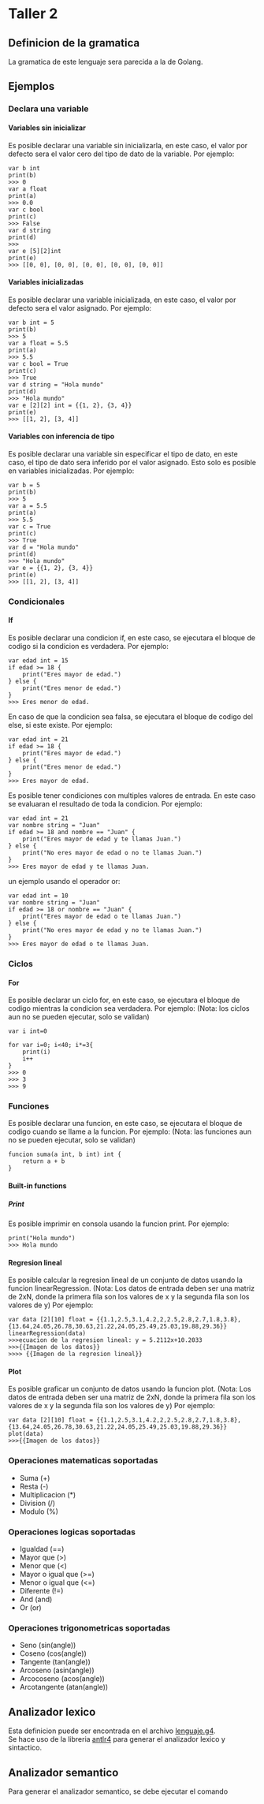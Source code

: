 # Taller 2

## Definicion de la gramatica

La gramatica de este lenguaje sera parecida a la de Golang.

## Ejemplos
### Declara una variable
#### Variables sin inicializar
Es posible declarar una variable sin inicializarla, en este caso, el valor por defecto sera el valor cero del tipo de dato de la variable.
Por ejemplo:

```None
var b int
print(b)
>>> 0
var a float
print(a)
>>> 0.0
var c bool
print(c)
>>> False
var d string
print(d)
>>>
var e [5][2]int
print(e)
>>> [[0, 0], [0, 0], [0, 0], [0, 0], [0, 0]]
```
#### Variables inicializadas
Es posible declarar una variable inicializada, en este caso, el valor por defecto sera el valor asignado.
Por ejemplo:

```None
var b int = 5
print(b)
>>> 5
var a float = 5.5
print(a)
>>> 5.5
var c bool = True
print(c)
>>> True
var d string = "Hola mundo"
print(d)
>>> "Hola mundo"
var e [2][2] int = {{1, 2}, {3, 4}}
print(e)
>>> [[1, 2], [3, 4]]
```

#### Variables con inferencia de tipo
Es posible declarar una variable sin especificar el tipo de dato, en este caso, el tipo de dato sera inferido por el valor asignado.
Esto solo es posible en variables inicializadas.
Por ejemplo:

```None
var b = 5
print(b)
>>> 5
var a = 5.5
print(a)
>>> 5.5
var c = True
print(c)
>>> True
var d = "Hola mundo"
print(d)
>>> "Hola mundo"
var e = {{1, 2}, {3, 4}}
print(e)
>>> [[1, 2], [3, 4]]
```
### Condicionales
#### If
Es posible declarar una condicion if, en este caso, se ejecutara el bloque de codigo si la condicion es verdadera.
Por ejemplo:

```None
var edad int = 15
if edad >= 18 {
    print("Eres mayor de edad.")
} else {
    print("Eres menor de edad.")
}
>>> Eres menor de edad.
```
En caso de que la condicion sea falsa, se ejecutara el bloque de codigo del else, si este existe.
Por ejemplo:

```None
var edad int = 21
if edad >= 18 {
    print("Eres mayor de edad.")
} else {
    print("Eres menor de edad.")
}  
>>> Eres mayor de edad.
```
Es posible tener condiciones con multiples valores de entrada. En este caso se evaluaran el resultado de toda la condicion.
Por ejemplo:

```None
var edad int = 21
var nombre string = "Juan"
if edad >= 18 and nombre == "Juan" {
    print("Eres mayor de edad y te llamas Juan.")
} else {
    print("No eres mayor de edad o no te llamas Juan.")
}
>>> Eres mayor de edad y te llamas Juan.
```

un ejemplo usando el operador or:

```None
var edad int = 10
var nombre string = "Juan"
if edad >= 18 or nombre == "Juan" {
    print("Eres mayor de edad o te llamas Juan.")
} else {
    print("No eres mayor de edad y no te llamas Juan.")
}
>>> Eres mayor de edad o te llamas Juan.
```

### Ciclos
#### For
Es posible declarar un ciclo for, en este caso, se ejecutara el bloque de codigo mientras la condicion sea verdadera.
Por ejemplo:
(Nota: los ciclos aun no se pueden ejecutar, solo se validan)
```None
var i int=0

for var i=0; i<40; i*=3{
    print(i)
    i++
}
>>> 0
>>> 3
>>> 9
```

### Funciones
Es posible declarar una funcion, en este caso, se ejecutara el bloque de codigo cuando se llame a la funcion.
Por ejemplo:
(Nota: las funciones aun no se pueden ejecutar, solo se validan)
```None
funcion suma(a int, b int) int {
    return a + b
}
```

#### Built-in functions
##### Print
Es posible imprimir en consola usando la funcion print.
Por ejemplo:
```None
print("Hola mundo")
>>> Hola mundo
```
#### Regresion lineal
Es posible calcular la regresion lineal de un conjunto de datos usando la funcion linearRegression.
(Nota: Los datos de entrada deben ser una matriz de 2xN, donde la primera fila son los valores de x y la segunda fila son los valores de y)
Por ejemplo:
```None
var data [2][10] float = {{1.1,2.5,3.1,4.2,2,2.5,2.8,2.7,1.8,3.8},{13.64,24.05,26.78,30.63,21.22,24.05,25.49,25.03,19.88,29.36}}
linearRegression(data)
>>>ecuacion de la regresion lineal: y = 5.2112x+10.2033
>>>{{Imagen de los datos}}
>>>> {{Imagen de la regresion lineal}}
```
#### Plot
Es posible graficar un conjunto de datos usando la funcion plot.
(Nota: Los datos de entrada deben ser una matriz de 2xN, donde la primera fila son los valores de x y la segunda fila son los valores de y)
Por ejemplo:
```None
var data [2][10] float = {{1.1,2.5,3.1,4.2,2,2.5,2.8,2.7,1.8,3.8},{13.64,24.05,26.78,30.63,21.22,24.05,25.49,25.03,19.88,29.36}}
plot(data)
>>>{{Imagen de los datos}}
```
### Operaciones matematicas soportadas
- Suma (+)
- Resta (-)
- Multiplicacion (*)
- Division (/)
- Modulo (%)
### Operaciones logicas soportadas
- Igualdad (==)
- Mayor que (>)
- Menor que (<)
- Mayor o igual que (>=)
- Menor o igual que (<=)
- Diferente (!=)
- And (and)
- Or (or)
### Operaciones trigonometricas soportadas
- Seno (sin(angle))
- Coseno (cos(angle))
- Tangente (tan(angle))
- Arcoseno (asin(angle))
- Arcocoseno (acos(angle))
- Arcotangente (atan(angle))

## Analizador lexico
Esta definicion puede ser encontrada en el archivo [lenguaje.g4](lenguaje.g4).  
Se hace uso de la libreria [antlr4](https://www.antlr.org/) para generar el analizador lexico y sintactico.

## Analizador semantico
Para generar el analizador semantico, se debe ejecutar el comando 
